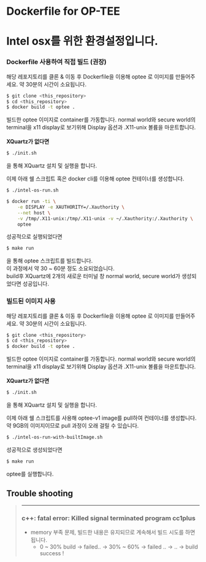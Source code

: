 Dockerfile for OP-TEE
=====================

# Intel osx를 위한 환경설정입니다.

### Dockerfile 사용하여 직접 빌드 (권장)

해당 레포지토리를 클론 & 이동 후 Dockerfile을 이용해 optee 로 이미지를 만들어주세요.
약 30분의 시간이 소요됩니다.

```bash
$ git clone <this_repository>
$ cd <this_repository>
$ docker build -t optee .
```
빌드한 optee 이미지로 container를 가동합니다.
normal world와 secure world의 terminal을 x11 display로 보기위해 Display 옵션과 .X11-unix 볼륨을 마운트합니다. <br><br>
**XQuartz가 없다면**
```bash
$ ./init.sh
```
을 통해 XQuartz 설치 및 실행을 합니다.<br>

이제 아래 쉘 스크립트 혹은 docker cli를 이용해 optee 컨테이너를 생성합니다.
```bash
$ ./intel-os-run.sh
```
```bash
$ docker run -ti \
	-e DISPLAY -e XAUTHORITY=/.Xauthority \
	--net host \
	-v /tmp/.X11-unix:/tmp/.X11-unix -v ~/.Xauthority:/.Xauthority \
	optee
```
성공적으로 실행되었다면
```bash
$ make run
```
을 통해 optee 스크립트를 빌드합니다.
<br>이 과정에서 약 30 ~ 60분 정도 소요되었습니다.
<br>build후 XQuartz에 2개의 새로운 터미널 창 normal world, secure world가 생성되었다면 성공입니다.

### 빌드된 이미지 사용
해당 레포지토리를 클론 & 이동 후 Dockerfile을 이용해 optee 로 이미지를 만들어주세요.
약 30분의 시간이 소요됩니다.

```bash
$ git clone <this_repository>
$ cd <this_repository>
$ docker build -t optee .
```
빌드한 optee 이미지로 container를 가동합니다.
normal world와 secure world의 terminal을 x11 display로 보기위해 Display 옵션과 .X11-unix 볼륨을 마운트합니다. <br><br>
**XQuartz가 없다면**
```bash
$ ./init.sh
```
을 통해 XQuartz 설치 및 실행을 합니다.<br>

이제 아래 쉘 스크립트를 사용해 optee-v1 image를 pull하여 컨테이너를 생성합니다.<br>
약 9GB의 이미지이므로 pull 과정이 오래 걸릴 수 있습니다.
```bash
$ ./intel-os-run-with-builtImage.sh
```
성공적으로 생성되었다면

```bash
$ make run
```
optee를 실행합니다.


## Trouble shooting
> ---
> ### c++: fatal error: Killed signal terminated program cc1plus
> - memory 부족 문제, 빌드한 내용은 유지되므로 계속해서 빌드 시도를 하면 됩니다.
>   - 0 ~ 30% build -> failed.. -> 30% ~ 60% -> failed .. -> .. -> build success !
